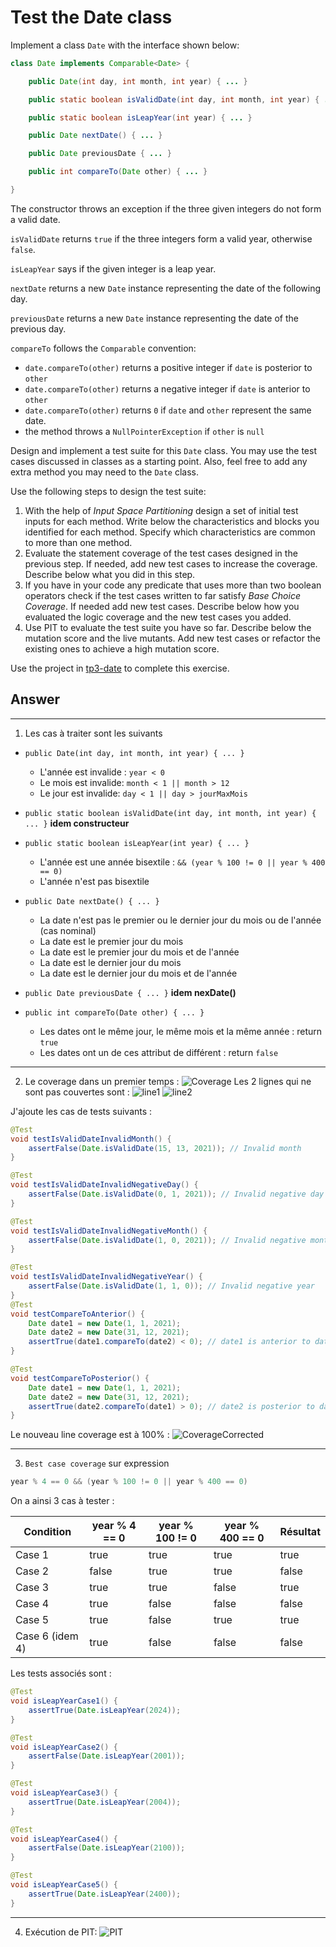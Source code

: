 # Test the Date class

Implement a class `Date` with the interface shown below:

```java
class Date implements Comparable<Date> {

    public Date(int day, int month, int year) { ... }

    public static boolean isValidDate(int day, int month, int year) { ... }

    public static boolean isLeapYear(int year) { ... }

    public Date nextDate() { ... }

    public Date previousDate { ... }

    public int compareTo(Date other) { ... }

}
```

The constructor throws an exception if the three given integers do not form a valid date.

`isValidDate` returns `true` if the three integers form a valid year, otherwise `false`.

`isLeapYear` says if the given integer is a leap year.

`nextDate` returns a new `Date` instance representing the date of the following day.

`previousDate` returns a new `Date` instance representing the date of the previous day.

`compareTo` follows the `Comparable` convention:

* `date.compareTo(other)` returns a positive integer if `date` is posterior to `other`
* `date.compareTo(other)` returns a negative integer if `date` is anterior to `other`
* `date.compareTo(other)` returns `0` if `date` and `other` represent the same date.
* the method throws a `NullPointerException` if `other` is `null` 

Design and implement a test suite for this `Date` class.
You may use the test cases discussed in classes as a starting point. 
Also, feel free to add any extra method you may need to the `Date` class.


Use the following steps to design the test suite:

1. With the help of *Input Space Partitioning* design a set of initial test inputs for each method. Write below the characteristics and blocks you identified for each method. Specify which characteristics are common to more than one method.
2. Evaluate the statement coverage of the test cases designed in the previous step. If needed, add new test cases to increase the coverage. Describe below what you did in this step.
3. If you have in your code any predicate that uses more than two boolean operators check if the test cases written to far satisfy *Base Choice Coverage*. If needed add new test cases. Describe below how you evaluated the logic coverage and the new test cases you added.
4. Use PIT to evaluate the test suite you have so far. Describe below the mutation score and the live mutants. Add new test cases or refactor the existing ones to achieve a high mutation score.

Use the project in [tp3-date](../code/tp3-date) to complete this exercise.

## Answer

____
1. Les cas à traiter sont les suivants
* `public Date(int day, int month, int year) { ... }`
    - L'année est invalide : `year < 0`
    - Le mois est invalide: `month < 1 || month > 12`
    - Le jour est invalide: `day < 1 || day > jourMaxMois`

* `public static boolean isValidDate(int day, int month, int year) { ... }`
    **idem constructeur**

* `public static boolean isLeapYear(int year) { ... }`
    - L'année est une année bisextile : `&& (year % 100 != 0 || year % 400 == 0)`
    - L'année n'est pas bisextile

* `public Date nextDate() { ... }`
    - La date n'est pas le premier ou le dernier jour du mois ou de l'année (cas nominal) 
    - La date est le premier jour du mois 
    - La date est le premier jour du mois et de l'année  
    - La date est le dernier jour du mois 
    - La date est le dernier jour du mois et de l'année

* `public Date previousDate { ... }`
    **idem nexDate()**

* `public int compareTo(Date other) { ... }`
    - Les dates ont le même jour, le même mois et la même année : return `true`
    - Les dates ont un de ces attribut de différent : return `false`
____
2. Le coverage dans un premier temps :
![Coverage](image-2.png)
Les 2 lignes qui ne sont pas couvertes sont :
![line1](image-4.png)
![line2](image-3.png)

J'ajoute les cas de tests suivants :
```java
@Test
void testIsValidDateInvalidMonth() {
    assertFalse(Date.isValidDate(15, 13, 2021)); // Invalid month
}

@Test
void testIsValidDateInvalidNegativeDay() {
    assertFalse(Date.isValidDate(0, 1, 2021)); // Invalid negative day
}

@Test
void testIsValidDateInvalidNegativeMonth() {
    assertFalse(Date.isValidDate(1, 0, 2021)); // Invalid negative month
}

@Test
void testIsValidDateInvalidNegativeYear() {
    assertFalse(Date.isValidDate(1, 1, 0)); // Invalid negative year
}
@Test
void testCompareToAnterior() {
    Date date1 = new Date(1, 1, 2021);
    Date date2 = new Date(31, 12, 2021);
    assertTrue(date1.compareTo(date2) < 0); // date1 is anterior to date2
}

@Test
void testCompareToPosterior() {
    Date date1 = new Date(1, 1, 2021);
    Date date2 = new Date(31, 12, 2021);
    assertTrue(date2.compareTo(date1) > 0); // date2 is posterior to date1
}
```

Le nouveau line coverage est à 100% :
![CoverageCorrected](image-5.png)
____
3. `Best case coverage` sur expression 
```java
year % 4 == 0 && (year % 100 != 0 || year % 400 == 0)
```

On a ainsi 3 cas à tester :

| Condition | year % 4 == 0 | year % 100 != 0 | year % 400 == 0 | Résultat |
|-----------|---------------|-----------------|-----------------|-----------------|
| Case 1    | true          | true            | true            | true            |
| Case 2    | false         | true            | true            | false           |
| Case 3    | true          | true            | false           | true            |
| Case 4    | true          | false           | false           | false           |
| Case 5    | true          | false           | true            | true            |
| Case 6 (idem 4)| true          | false           | false           | false           |

Les tests associés sont :

```java
@Test
void isLeapYearCase1() {
    assertTrue(Date.isLeapYear(2024));
}

@Test
void isLeapYearCase2() {
    assertFalse(Date.isLeapYear(2001));
}

@Test
void isLeapYearCase3() {
    assertTrue(Date.isLeapYear(2004));
}

@Test
void isLeapYearCase4() {
    assertFalse(Date.isLeapYear(2100));
}

@Test
void isLeapYearCase5() {
    assertTrue(Date.isLeapYear(2400));
}
```
____

4. Exécution de PIT:
![PIT](image-6.png)